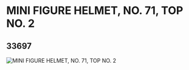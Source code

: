 # MINI FIGURE HELMET, NO. 71, TOP NO. 2
## 33697
![MINI FIGURE HELMET, NO. 71, TOP NO. 2](https://lc-www-live-s.legocdn.com/media/bricks/5/2/6189154.jpg)